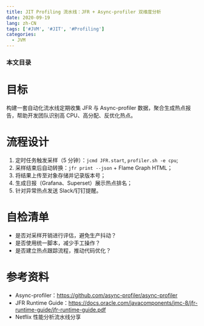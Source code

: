 ```yaml
---
title: JIT Profiling 流水线：JFR + Async-profiler 双维度分析
date: 2020-09-19
lang: zh-CN
tags: ['#JVM', '#JIT', '#Profiling']
categories:
  - JVM
---
```


### 本文目录
<!-- toc -->

# 目标
构建一套自动化流水线定期收集 JFR 与 Async-profiler 数据，聚合生成热点报告，帮助开发团队识别高 CPU、高分配、反优化热点。

# 流程设计
1. 定时任务触发采样（5 分钟）：`jcmd JFR.start`, `profiler.sh -e cpu`; 
2. 采样结束后自动转换：`jfr print --json` + Flame Graph HTML；
3. 将结果上传至对象存储并记录版本号；
4. 生成日报（Grafana、Superset）展示热点排名；
5. 针对异常热点发送 Slack/钉钉提醒。

# 自检清单
- 是否对采样开销进行评估，避免生产抖动？
- 是否使用统一脚本，减少手工操作？
- 是否建立热点跟踪流程，推动代码优化？

# 参考资料
- Async-profiler：https://github.com/async-profiler/async-profiler
- JFR Runtime Guide：https://docs.oracle.com/javacomponents/jmc-8/jfr-runtime-guide/jfr-runtime-guide.pdf
- Netflix 性能分析流水线分享
